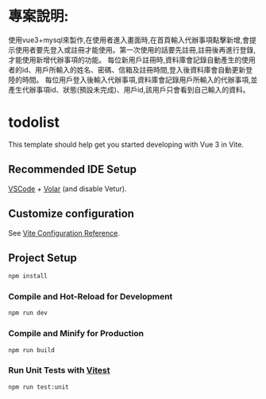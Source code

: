 
# 專案說明:
使用vue3+mysql來製作,在使用者進入畫面時,在首頁輸入代辦事項點擊新增,會提示使用者要先登入或註冊才能使用。第一次使用的話要先註冊,註冊後再進行登錄,才能使用新增代辦事項的功能。
每位新用戶註冊時,資料庫會記錄自動產生的使用者的id、用戶所輸入的姓名、密碼、信箱及註冊時間,登入後資料庫會自動更新登陸的時間。
每位用戶登入後輸入代辦事項,資料庫會記錄用戶所輸入的代辦事項,並產生代辦事項id、狀態(預設未完成)、用戶id,該用戶只會看到自己輸入的資料。

# todolist

This template should help get you started developing with Vue 3 in Vite.

## Recommended IDE Setup

[VSCode](https://code.visualstudio.com/) + [Volar](https://marketplace.visualstudio.com/items?itemName=Vue.volar) (and disable Vetur).

## Customize configuration

See [Vite Configuration Reference](https://vitejs.dev/config/).

## Project Setup

```sh
npm install
```

### Compile and Hot-Reload for Development

```sh
npm run dev
```

### Compile and Minify for Production

```sh
npm run build
```

### Run Unit Tests with [Vitest](https://vitest.dev/)

```sh
npm run test:unit
```
